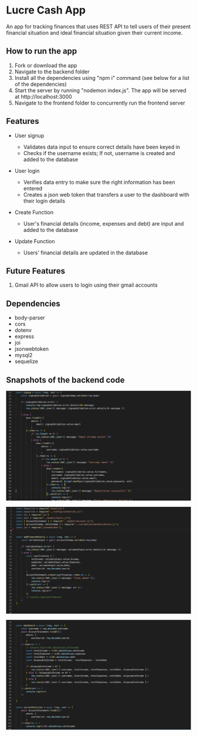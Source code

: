 # Lucre Cash App 
An app for tracking finances that uses REST API to tell users of their present financial situation and ideal financial situation given their current income.

## How to run the app
1. Fork or download the app 
2. Navigate to the backend folder
3. Install all the dependencies using "npm i" command (see below for a list of the dependencies)
4. Start the server by running "nodemon index.js". The app will be served at http://localhost:3000
5. Navigate to the frontend folder to concurrently run the frontend server

## Features
- User signup
    - Validates data input to ensure correct details have been keyed in
    - Checks if the username exists; If not, username is created and added to the database

- User login
    - Verifies data entry to make sure the right information has been entered
    - Creates a json web token that transfers a user to the dashboard with their login details

- Create Function
    - User's financial details (income, expenses and debt) are input and added to the database

- Update Function
    - Users' financial details are updated in the database

## Future Features
1. Gmail API to allow users to login using their gmail accounts

## Dependencies
- body-parser
- cors
- dotenv
- express
- joi
- jsonwebtoken
- mysql2
- sequelize

## Snapshots of the backend code
![alt text](https://github.com/adara-code/lucreCash_Backend_Serverside/blob/main/screenshots/screenshot1.png)


![alt text](https://github.com/adara-code/lucreCash_Backend_Serverside/blob/main/screenshots/screenshot2.png)


![alt text](https://github.com/adara-code/lucreCash_Backend_Serverside/blob/main/screenshots/screenshot3.png)
